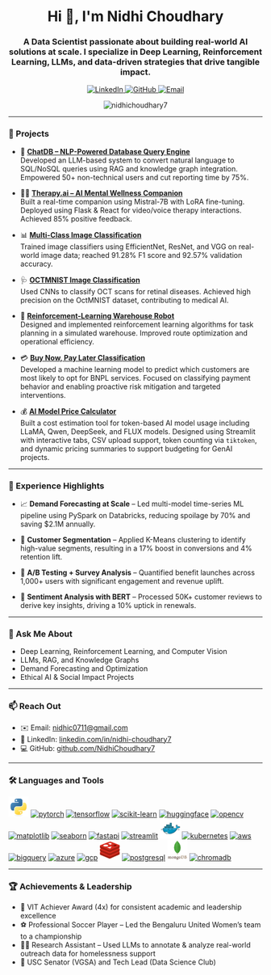 <h1 align="center">Hi 👋, I'm Nidhi Choudhary</h1>
<h3 align="center">A Data Scientist passionate about building real-world AI solutions at scale. I specialize in Deep Learning, Reinforcement Learning, LLMs, and data-driven strategies that drive tangible impact.</h3>

<p align="center">
  <a href="https://www.linkedin.com/in/nidhi-choudhary7" target="_blank">
    <img src="https://img.shields.io/badge/LinkedIn-nidhi--choudhary7-blue?style=flat&logo=linkedin" alt="LinkedIn"/>
  </a>
  <a href="https://github.com/NidhiChoudhary7" target="_blank">
    <img src="https://img.shields.io/badge/GitHub-NidhiChoudhary7-black?style=flat&logo=github" alt="GitHub"/>
  </a>
  <a href="mailto:nidhic0711@gmail.com">
    <img src="https://img.shields.io/badge/Email-nidhic0711@gmail.com-red?style=flat&logo=gmail" alt="Email"/>
  </a>
</p>

<p align="center"> 
  <img src="https://komarev.com/ghpvc/?username=nidhichoudhary7&label=Profile%20views&color=0e75b6&style=flat" alt="nidhichoudhary7" /> 
</p>

---

<h3 align="left">🔭 Projects</h3>

- 🧠 **[ChatDB – NLP-Powered Database Query Engine](https://github.com/NidhiChoudhary7/ChatDB)**  
  Developed an LLM-based system to convert natural language to SQL/NoSQL queries using RAG and knowledge graph integration. Empowered 50+ non-technical users and cut reporting time by 75%.

- 🧘‍♀️ **[Therapy.ai – AI Mental Wellness Companion](https://github.com/NidhiChoudhary7/Therapy.ai)**  
  Built a real-time companion using Mistral-7B with LoRA fine-tuning. Deployed using Flask & React for video/voice therapy interactions. Achieved 85% positive feedback.

- 📊 **[Multi-Class Image Classification](https://github.com/NidhiChoudhary7/Image_Classification_Transfer_Learning)**  
  Trained image classifiers using EfficientNet, ResNet, and VGG on real-world image data; reached 91.28% F1 score and 92.57% validation accuracy.

- 🩺 **[OCTMNIST Image Classification](https://github.com/NidhiChoudhary7/OctMnist-Classification)**  
  Used CNNs to classify OCT scans for retinal diseases. Achieved high precision on the OctMNIST dataset, contributing to medical AI.

- 🤖 **[Reinforcement-Learning Warehouse Robot](https://github.com/NidhiChoudhary7/Reinforcement-Learning-Warehouse-Robot)**  
  Designed and implemented reinforcement learning algorithms for task planning in a simulated warehouse. Improved route optimization and operational efficiency.

- 💳 **[Buy Now, Pay Later Classification](https://github.com/NidhiChoudhary7/Data_Science/tree/main/Buy_Now_Pay_Later_Classification)**  
  Developed a machine learning model to predict which customers are most likely to opt for BNPL services. Focused on classifying payment behavior and enabling proactive risk mitigation and targeted interventions.

- 💰 **[AI Model Price Calculator](https://github.com/asharan2buff/ModelPricing/tree/main)**  
  Built a cost estimation tool for token-based AI model usage including LLaMA, Qwen, DeepSeek, and FLUX models. Designed using Streamlit with interactive tabs, CSV upload support, token counting via `tiktoken`, and dynamic pricing summaries to support budgeting for GenAI projects.



---

<h3 align="left">💼 Experience Highlights</h3>

- 📈 **Demand Forecasting at Scale** – Led multi-model time-series ML pipeline using PySpark on Databricks, reducing spoilage by 70% and saving $2.1M annually.

- 🧩 **Customer Segmentation** – Applied K-Means clustering to identify high-value segments, resulting in a 17% boost in conversions and 4% retention lift.

- 🧪 **A/B Testing + Survey Analysis** – Quantified benefit launches across 1,000+ users with significant engagement and revenue uplift.

- 🤖 **Sentiment Analysis with BERT** – Processed 50K+ customer reviews to derive key insights, driving a 10% uptick in renewals.

---

<h3 align="left">💬 Ask Me About</h3>

- Deep Learning, Reinforcement Learning, and Computer Vision  
- LLMs, RAG, and Knowledge Graphs  
- Demand Forecasting and Optimization  
- Ethical AI & Social Impact Projects  

---

<h3 align="left">📫 Reach Out</h3>

- ✉️ Email: [nidhic0711@gmail.com](mailto:nidhic0711@gmail.com)  
- 🔗 LinkedIn: [linkedin.com/in/nidhi-choudhary7](https://www.linkedin.com/in/nidhi-choudhary7)  
- 💻 GitHub: [github.com/NidhiChoudhary7](https://github.com/NidhiChoudhary7)  

---

<h3 align="left">🛠️ Languages and Tools</h3>

<p align="left">
  <a href="https://www.python.org/" target="_blank"><img src="https://raw.githubusercontent.com/devicons/devicon/master/icons/python/python-original.svg" alt="python" width="40" height="40"/></a>
  <a href="https://pytorch.org/" target="_blank"><img src="https://www.vectorlogo.zone/logos/pytorch/pytorch-icon.svg" alt="pytorch" width="40" height="40"/></a>
  <a href="https://www.tensorflow.org/" target="_blank"><img src="https://www.vectorlogo.zone/logos/tensorflow/tensorflow-icon.svg" alt="tensorflow" width="40" height="40"/></a>
  <a href="https://scikit-learn.org/" target="_blank"><img src="https://upload.wikimedia.org/wikipedia/commons/0/05/Scikit_learn_logo_small.svg" alt="scikit-learn" width="40" height="40"/></a>
  <a href="https://huggingface.co/" target="_blank"><img src="https://avatars.githubusercontent.com/u/25720743?s=200&v=4" alt="huggingface" width="40" height="40"/></a>
  <a href="https://opencv.org/" target="_blank"><img src="https://www.vectorlogo.zone/logos/opencv/opencv-icon.svg" alt="opencv" width="40" height="40"/></a>
  <a href="https://matplotlib.org/" target="_blank"><img src="https://matplotlib.org/_static/images/logo2.svg" alt="matplotlib" width="40" height="40"/></a>
  <a href="https://seaborn.pydata.org/" target="_blank"><img src="https://seaborn.pydata.org/_images/logo-mark-lightbg.svg" alt="seaborn" width="40" height="40"/></a>
  <a href="https://fastapi.tiangolo.com/" target="_blank"><img src="https://fastapi.tiangolo.com/img/logo-margin/logo-teal.png" alt="fastapi" width="40" height="40"/></a>
  <a href="https://streamlit.io/" target="_blank"><img src="https://streamlit.io/images/brand/streamlit-logo-primary-colormark-darktext.svg" alt="streamlit" width="40" height="40"/></a>
  <a href="https://www.docker.com/" target="_blank"><img src="https://raw.githubusercontent.com/devicons/devicon/master/icons/docker/docker-original.svg" alt="docker" width="40" height="40"/></a>
  <a href="https://kubernetes.io/" target="_blank"><img src="https://www.vectorlogo.zone/logos/kubernetes/kubernetes-icon.svg" alt="kubernetes" width="40" height="40"/></a>
  <a href="https://aws.amazon.com/s3/" target="_blank"><img src="https://www.vectorlogo.zone/logos/amazon_aws/amazon_aws-icon.svg" alt="aws" width="40" height="40"/></a>
  <a href="https://cloud.google.com/bigquery" target="_blank"><img src="https://www.vectorlogo.zone/logos/google_bigquery/google_bigquery-icon.svg" alt="bigquery" width="40" height="40"/></a>
  <a href="https://azure.microsoft.com/" target="_blank"><img src="https://www.vectorlogo.zone/logos/microsoft_azure/microsoft_azure-icon.svg" alt="azure" width="40" height="40"/></a>
  <a href="https://cloud.google.com/" target="_blank"><img src="https://www.vectorlogo.zone/logos/google_cloud/google_cloud-icon.svg" alt="gcp" width="40" height="40"/></a>
  <a href="https://redis.io/" target="_blank"><img src="https://raw.githubusercontent.com/devicons/devicon/master/icons/redis/redis-original.svg" alt="redis" width="40" height="40"/></a>
  <a href="https://www.postgresql.org/" target="_blank"><img src="https://www.vectorlogo.zone/logos/postgresql/postgresql-icon.svg" alt="postgresql" width="40" height="40"/></a>
  <a href="https://www.mongodb.com/" target="_blank"><img src="https://raw.githubusercontent.com/devicons/devicon/master/icons/mongodb/mongodb-original-wordmark.svg" alt="mongodb" width="40" height="40"/></a>
  <a href="https://www.chromadb.com/" target="_blank"><img src="https://avatars.githubusercontent.com/u/121480057?s=200&v=4" alt="chromadb" width="40" height="40"/></a>
</p>

---

<h3 align="left">🏆 Achievements & Leadership</h3>

- 🏅 VIT Achiever Award (4x) for consistent academic and leadership excellence  
- ⚽ Professional Soccer Player – Led the Bengaluru United Women’s team to a championship  
- 👩‍🎓 Research Assistant – Used LLMs to annotate & analyze real-world outreach data for homelessness support  
- 👥 USC Senator (VGSA) and Tech Lead (Data Science Club)  
